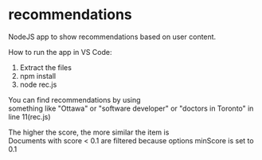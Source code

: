 # recommendations
NodeJS app to show recommendations based on user content.

How to run the app in VS Code:
1) Extract the files
2) npm install
3) node rec.js

You can find recommendations by using something like "Ottawa" or "software developer" or "doctors in Toronto" in line 11(rec.js)

The higher the score, the more similar the item is Documents with score < 0.1 are filtered because options minScore is set to 0.1
